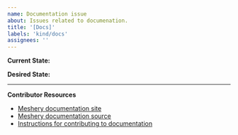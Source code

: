 ```yaml
---
name: Documentation issue
about: Issues related to documenation.
title: '[Docs]'
labels: 'kind/docs'
assignees: ''
---
```

**Current State:**


**Desired State:**

---
**Contributor Resources**
- [Meshery documentation site](https://docs.meshery.io/)
- [Meshery documentation source](https://github.com/meshery/meshery/tree/master/docs)
- [Instructions for contributing to documentation](https://github.com/meshery/meshery/blob/master/CONTRIBUTING.md#documentation-contribution-flow)
